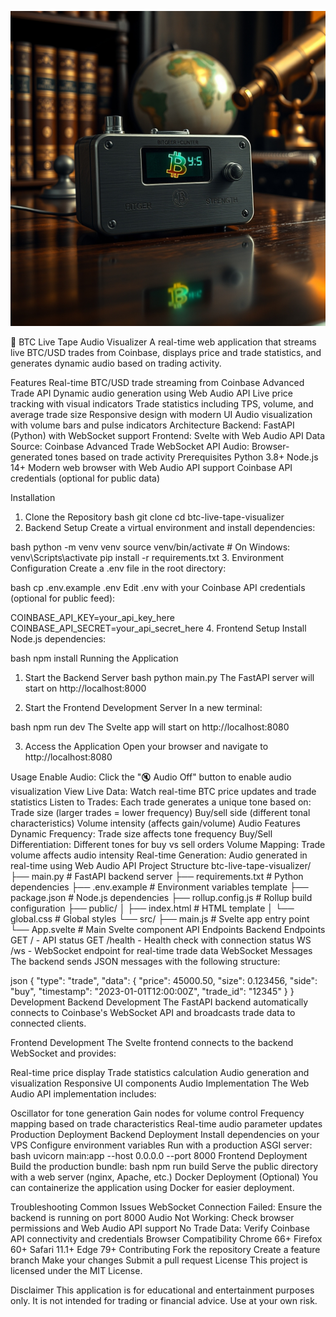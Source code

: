 ![BTCBeeper](data/images/BTCBeeper.jpg)


🎵 BTC Live Tape Audio Visualizer
A real-time web application that streams live BTC/USD trades from Coinbase, displays price and trade statistics, and generates dynamic audio based on trading activity.

Features
Real-time BTC/USD trade streaming from Coinbase Advanced Trade API
Dynamic audio generation using Web Audio API
Live price tracking with visual indicators
Trade statistics including TPS, volume, and average trade size
Responsive design with modern UI
Audio visualization with volume bars and pulse indicators
Architecture
Backend: FastAPI (Python) with WebSocket support
Frontend: Svelte with Web Audio API
Data Source: Coinbase Advanced Trade WebSocket API
Audio: Browser-generated tones based on trade activity
Prerequisites
Python 3.8+
Node.js 14+
Modern web browser with Web Audio API support
Coinbase API credentials (optional for public data)

Installation
1. Clone the Repository
bash
git clone <repository-url>
cd btc-live-tape-visualizer
2. Backend Setup
Create a virtual environment and install dependencies:

bash
python -m venv venv
source venv/bin/activate  # On Windows: venv\Scripts\activate
pip install -r requirements.txt
3. Environment Configuration
Create a .env file in the root directory:

bash
cp .env.example .env
Edit .env with your Coinbase API credentials (optional for public feed):

COINBASE_API_KEY=your_api_key_here
COINBASE_API_SECRET=your_api_secret_here
4. Frontend Setup
Install Node.js dependencies:

bash
npm install
Running the Application
1. Start the Backend Server
bash
python main.py
The FastAPI server will start on http://localhost:8000

2. Start the Frontend Development Server
In a new terminal:

bash
npm run dev
The Svelte app will start on http://localhost:8080

3. Access the Application
Open your browser and navigate to http://localhost:8080

Usage
Enable Audio: Click the "🔇 Audio Off" button to enable audio visualization
View Live Data: Watch real-time BTC price updates and trade statistics
Listen to Trades: Each trade generates a unique tone based on:
Trade size (larger trades = lower frequency)
Buy/sell side (different tonal characteristics)
Volume intensity (affects gain/volume)
Audio Features
Dynamic Frequency: Trade size affects tone frequency
Buy/Sell Differentiation: Different tones for buy vs sell orders
Volume Mapping: Trade volume affects audio intensity
Real-time Generation: Audio generated in real-time using Web Audio API
Project Structure
btc-live-tape-visualizer/
├── main.py                 # FastAPI backend server
├── requirements.txt        # Python dependencies
├── .env.example           # Environment variables template
├── package.json           # Node.js dependencies
├── rollup.config.js       # Rollup build configuration
├── public/
│   ├── index.html         # HTML template
│   └── global.css         # Global styles
└── src/
    ├── main.js            # Svelte app entry point
    └── App.svelte         # Main Svelte component
API Endpoints
Backend Endpoints
GET / - API status
GET /health - Health check with connection status
WS /ws - WebSocket endpoint for real-time trade data
WebSocket Messages
The backend sends JSON messages with the following structure:

json
{
  "type": "trade",
  "data": {
    "price": 45000.50,
    "size": 0.123456,
    "side": "buy",
    "timestamp": "2023-01-01T12:00:00Z",
    "trade_id": "12345"
  }
}
Development
Backend Development
The FastAPI backend automatically connects to Coinbase's WebSocket API and broadcasts trade data to connected clients.

Frontend Development
The Svelte frontend connects to the backend WebSocket and provides:

Real-time price display
Trade statistics calculation
Audio generation and visualization
Responsive UI components
Audio Implementation
The Web Audio API implementation includes:

Oscillator for tone generation
Gain nodes for volume control
Frequency mapping based on trade characteristics
Real-time audio parameter updates
Production Deployment
Backend Deployment
Install dependencies on your VPS
Configure environment variables
Run with a production ASGI server:
bash
uvicorn main:app --host 0.0.0.0 --port 8000
Frontend Deployment
Build the production bundle:
bash
npm run build
Serve the public directory with a web server (nginx, Apache, etc.)
Docker Deployment (Optional)
You can containerize the application using Docker for easier deployment.

Troubleshooting
Common Issues
WebSocket Connection Failed: Ensure the backend is running on port 8000
Audio Not Working: Check browser permissions and Web Audio API support
No Trade Data: Verify Coinbase API connectivity and credentials
Browser Compatibility
Chrome 66+
Firefox 60+
Safari 11.1+
Edge 79+
Contributing
Fork the repository
Create a feature branch
Make your changes
Submit a pull request
License
This project is licensed under the MIT License.

Disclaimer
This application is for educational and entertainment purposes only. It is not intended for trading or financial advice. Use at your own risk.



